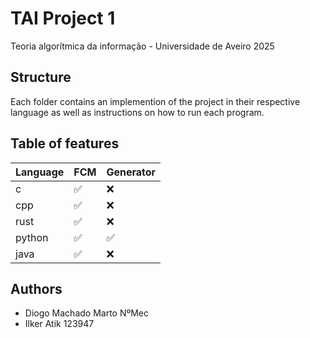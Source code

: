 # TAI Project 1
Teoria algorítmica da informação - Universidade de Aveiro 2025

## Structure
Each folder contains an implemention of the project in their respective language as well as instructions on how to run each program.

## Table of features

| Language | FCM | Generator |
| -------- | --- | --------- |
| c        | ✅ | ❌        |
| cpp      | ✅ | ❌        |
| rust     | ✅ | ❌        |
| python   | ✅ | ✅        |
| java     | ✅ | ❌        |


## Authors
- Diogo Machado Marto NºMec
- Ilker Atik 123947
